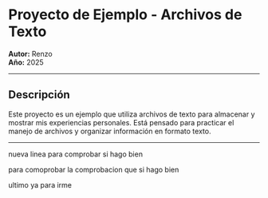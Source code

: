 # Proyecto de Ejemplo - Archivos de Texto

**Autor:** Renzo  
**Año:** 2025

---

## Descripción

Este proyecto es un ejemplo que utiliza archivos de texto para almacenar y mostrar mis experiencias personales. Está pensado para practicar el manejo de archivos y organizar información en formato texto.

---

nueva linea para comprobar si hago bien


para comoprobar la comprobacion que si hago bien


ultimo ya para irme 


